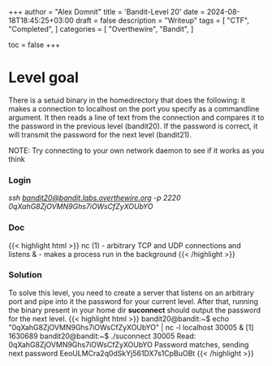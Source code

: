 +++
author = "Alex Domnit"
title = 'Bandit-Level 20'
date = 2024-08-18T18:45:25+03:00
draft = false
description = "Writeup"
tags = [
    "CTF",
    "Completed",
]
categories = [
    "Overthewire",
    "Bandit",
]

toc = false
+++

# Level goal
There is a setuid binary in the homedirectory that does the following: it makes a connection to localhost on the port you specify as a commandline argument. It then reads a line of text from the connection and compares it to the password in the previous level (bandit20). If the password is correct, it will transmit the password for the next level (bandit21).

NOTE: Try connecting to your own network daemon to see if it works as you think

### Login
*ssh bandit20@bandit.labs.overthewire.org -p 2220*\
*0qXahG8ZjOVMN9Ghs7iOWsCfZyXOUbYO*

### Doc
{{< highlight html >}}
nc (1)               - arbitrary TCP and UDP connections and listens
& - makes a process run in the background
{{< /highlight >}}

### Solution
To solve this level, you need to create a server that listens on an arbitrary port and pipe into it the password for your current level. After that, running the binary present in your home dir **suconnect** should output the password for the next level.
{{< highlight html >}}
bandit20@bandit:~$ echo "0qXahG8ZjOVMN9Ghs7iOWsCfZyXOUbYO" | nc -l localhost 30005 &
[1] 1630689
bandit20@bandit:~$ ./suconnect 30005
Read: 0qXahG8ZjOVMN9Ghs7iOWsCfZyXOUbYO
Password matches, sending next password
EeoULMCra2q0dSkYj561DX7s1CpBuOBt
{{< /highlight >}}
